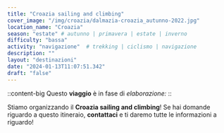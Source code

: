 ```yaml
---
title: "Croazia sailing and climbing"
cover_image: "/img/croazia/dalmazia-croazia_autunno-2022.jpg"
location_name: "Croazia"
season: "estate" # autunno | primavera | estate | inverno
difficulty: "bassa"
activity: "navigazione"  # trekking | ciclismo | navigazione
description: ""
layout: "destinazioni"
date: "2024-01-13T11:07:51.342"
draft: "false"
---
```


::content-big
Questo **viaggio** è in fase di *elaborazione:*
::

Stiamo organizzando il **Croazia sailing and climbing**!
Se hai domande riguardo a questo itineraio, **contattaci** e ti daremo tutte le informazioni a riguardo!